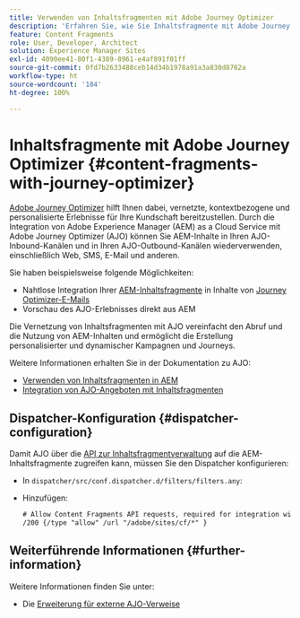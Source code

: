 ```yaml
---
title: Verwenden von Inhaltsfragmenten mit Adobe Journey Optimizer
description: 'Erfahren Sie, wie Sie Inhaltsfragmente mit Adobe Journey Optimizer integrieren und verwenden können. '
feature: Content Fragments
role: User, Developer, Architect
solution: Experience Manager Sites
exl-id: 4090ee41-80f1-4389-8961-e4af891f01ff
source-git-commit: 0fd7b2633488ceb14d34b1978a91a3a830d8762a
workflow-type: ht
source-wordcount: '184'
ht-degree: 100%

---
```


# Inhaltsfragmente mit Adobe Journey Optimizer {#content-fragments-with-journey-optimizer}

[Adobe Journey Optimizer](https://experienceleague.adobe.com/de/docs/journey-optimizer/using/get-started/get-started) hilft Ihnen dabei, vernetzte, kontextbezogene und personalisierte Erlebnisse für Ihre Kundschaft bereitzustellen. Durch die Integration von Adobe Experience Manager (AEM) as a Cloud Service mit Adobe Journey Optimizer (AJO) können Sie AEM-Inhalte in Ihren AJO-Inbound-Kanälen und in Ihren AJO-Outbound-Kanälen wiederverwenden, einschließlich Web, SMS, E-Mail und anderen.

Sie haben beispielsweise folgende Möglichkeiten:

* Nahtlose Integration Ihrer [AEM-Inhaltsfragmente](/help/sites-cloud/administering/content-fragments/overview.md) in Inhalte von [Journey Optimizer-E-Mails](https://experienceleague.adobe.com/de/docs/journey-optimizer/using/channels/email/email-landing-page)
* Vorschau des AJO-Erlebnisses direkt aus AEM

Die Vernetzung von Inhaltsfragmenten mit AJO vereinfacht den Abruf und die Nutzung von AEM-Inhalten und ermöglicht die Erstellung personalisierter und dynamischer Kampagnen und Journeys.

Weitere Informationen erhalten Sie in der Dokumentation zu AJO:

* [Verwenden von Inhaltsfragmenten in AEM](https://experienceleague.adobe.com/docs/journey-optimizer/using/integrations/aem-fragments.html?lang=de#integrations)
* [Integration von AJO-Angeboten mit Inhaltsfragmenten](https://experienceleague.adobe.com/de/docs/journey-optimizer/using/decisioning/offer-decisioning/managing-offers-in-the-offer-library/configure-offers/add-representations#urls)

## Dispatcher-Konfiguration {#dispatcher-configuration}

Damit AJO über die [API zur Inhaltsfragmentverwaltung](https://developer.adobe.com/experience-cloud/experience-manager-apis/api/stable/sites/) auf die AEM-Inhaltsfragmente zugreifen kann, müssen Sie den Dispatcher konfigurieren:

* In `dispatcher/src/conf.dispatcher.d/filters/filters.any`:

* Hinzufügen:

  ```xml
  # Allow Content Fragments API requests, required for integration with AJO 
  /200 {/type "allow" /url "/adobe/sites/cf/*" }
  ```

## Weiterführende Informationen {#further-information}

Weitere Informationen finden Sie unter:

* Die [Erweiterung für externe AJO-Verweise](/help/sites-cloud/administering/content-fragments/extension-content-fragment-ajo-external-references.md)
